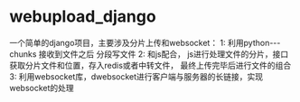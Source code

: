 # webupload_django
一个简单的django项目，主要涉及分片上传和websocket：
    1: 利用python---chunks 接收到文件之后 分段写文件
    2: 和js配合， js进行处理文件的分片，接口获取分片文件和位置，存入redis或者中转文件， 最终上传完毕后进行文件的组合
    3: 利用websocket库，dwebsocket进行客户端与服务器的长链接，实现websocket的处理
    
